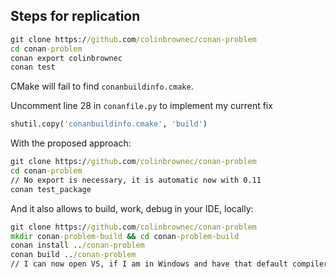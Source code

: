 Steps for replication
---------------------

``` cmd
git clone https://github.com/colinbrownec/conan-problem
cd conan-problem
conan export colinbrownec
conan test
```

CMake will fail to find `conanbuildinfo.cmake`.

Uncomment line 28 in `conanfile.py` to implement my current fix
``` python
shutil.copy('conanbuildinfo.cmake', 'build')
```

With the proposed approach:

``` cmd
git clone https://github.com/colinbrownec/conan-problem
cd conan-problem
// No export is necessary, it is automatic now with 0.11
conan test_package
```

And it also allows to build, work, debug in your IDE, locally:

``` cmd
git clone https://github.com/colinbrownec/conan-problem
mkdir conan-problem-build && cd conan-problem-build
conan install ../conan-problem
conan build ../conan-problem
// I can now open VS, if I am in Windows and have that default compiler, to build, etc.
```


